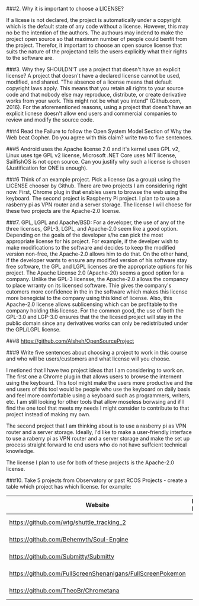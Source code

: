 ###2. Why it is important to choose a LICENSE?

If a licese is not declared, the project is automatically under a copyright which is the default state of any code without a license. However, this may no be the intention of the authors. The authours may indend to make the project open source so that maximum number of people could benfit from the project. Therefor, it important to choose an open source license that suits the nature of the projectand tells the users explicitly what their rights to the software are.

###3. Why they SHOULDN'T use a project that doesn't have an explicit license?
A project that doesn't have a declared license cannot be used, modified, and shared. "The absence of a license means that default copyright laws apply. This means that you retain all rights to your source code and that nobody else may reproduce, distribute, or create derivative works from your work. This might not be what you intend" (Github.com, 2016). For the aforementioned reasons, using a project that doens't have an explicit licnese doesn't allow end users and commercial companies to review and modify the source code.


###4 Read the Failure to follow the Open System Model Section of Why the Web beat Gopher. Do you agree with this claim? write two to five sentences.


###5 Android uses the Apache license 2.0 and it's kernel uses GPL v2, Linux uses tge GPL v2 license, Microsoft .NET Core uses MIT license, SailfishOS is not open source. Can you justify why such a license is chosen (Justification for ONE is enough).


###6 Think of an example project. Pick a license (as a group) using the LICENSE chooser by Github.
There are two projects I am considering right now. First, Chrome plug in that enables users to browse the web using the keyboard. The second project is Raspberry Pi project. I plan to to use a rasberry pi as VPN router and a server storage. The license I will choese for these two projects are the Apache-2.0 license. 


###7. GPL, LGPL and Apache/BSD:
For a developer, the use of any of the three licenses, GPL-3, LGPL, and Apache-2.0 seem like a good option. Depending on the goals of the developer s/he can pick the most appropriate license for his project. For example, if the develper wish to make modifications to the software and decides to keep the modified version non-free, the Apache-2.0 allows him to do that. On the other hand, if the developer wants to ensure any modified version of his software stay free software, the GPL and LGPL licenses are the appropriate options for his project. 
The Apache License 2.0 (Apache-20) seems a good option for a company. Unlike the GPL-3 licensse, the Apache-2.0 allows the compancy to place wrranty on its licensed software. Thie gives the company's cutomers more confidence in the in the software which makes this license more benegicial to the company using this kind of license. Also, this Apache-2.0 license allows sublicensing which can be profitable to the company holding this license. 
For the common good, the use of both the GPL-3.0 and LGP-3.0 ensures that the the licesed project will stay in the public domain since any derivatives works can only be redistributed under the GPL/LGPL license.

###8 
https://github.com/Alsheh/OpenSourceProject

###9 Write five sentences about choosing a project to work in this course and who will be users/customers and what license will you choose.

I metioned that I have two project ideas that I am considering to work on. The first one a Chrome plug in that allows users to browse the internent using the keyboard. This tool might make the users more productive and the end users of this tool would be people who use the keyboard on daily basis and feel more comfortable using a keyboard such as programmers, writers, etc. I am still looking for other tools that allow moseless borwsing and if I find the one tool that meets my needs I might consider to contribute to that project instead of making my own. 

The second project that I am thinking about is to use a rasberry pi as VPN router and a server storage. Ideally, I'd like to make a user-friendly interface to use a raberry pi as VPN router and a server storage and make the set up process straight forward to end users who do not have suffcient technical knowledge. 

The license I plan to use for both of these projects is the Apache-2.0 license.


###10. Take 5 projects from Observatory or past RCOS Projects - create a table which project has which license. for example:

| Website | License Present | License |
| ------- | :---------------: | -------: |
|https://github.com/wtg/shuttle_tracking_2 | Yes| MIT License |
|https://github.com/Behemyth/Soul-Engine| Yes | GPL-3.0 |
|https://github.com/Submitty/Submitty | Yes | BSD License |
|https://github.com/FullScreenShenanigans/FullScreenPokemon| Yes| MIT License|
|https://github.com/TheoBr/Chrometana| Yes | MIT License|
